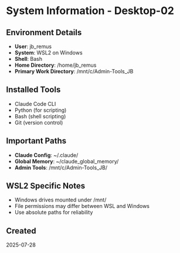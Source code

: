 # System Information - Desktop-02

## Environment Details
- **User**: jb_remus
- **System**: WSL2 on Windows
- **Shell**: Bash
- **Home Directory**: /home/jb_remus
- **Primary Work Directory**: /mnt/c/Admin-Tools_JB

## Installed Tools
- Claude Code CLI
- Python (for scripting)
- Bash (shell scripting)
- Git (version control)

## Important Paths
- **Claude Config**: ~/.claude/
- **Global Memory**: ~/claude_global_memory/
- **Admin Tools**: /mnt/c/Admin-Tools_JB/

## WSL2 Specific Notes
- Windows drives mounted under /mnt/
- File permissions may differ between WSL and Windows
- Use absolute paths for reliability

## Created
2025-07-28